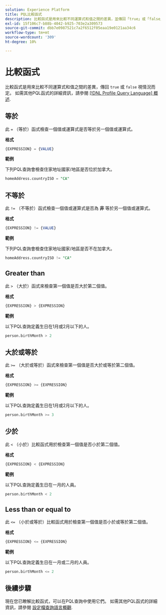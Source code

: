 ```yaml
---
solution: Experience Platform
title: PQL比較函式
description: 比較函式是用來比較不同運算式和值之間的差異，並傳回「true」或「false」。
exl-id: 15f106c7-b88b-4042-b925-703e2a309573
source-git-commit: dbb7e0987521c7a2f6512f05eaa19e0121aa34c6
workflow-type: tm+mt
source-wordcount: '309'
ht-degree: 10%

---
```


# 比較函式

比較函式是用來比較不同運算式和值之間的差異，傳回 `true` 或 `false` 視情況而定。 如需其他PQL函式的詳細資訊，請參閱 [[!DNL Profile Query Language] 概述](./overview.md).

## 等於

此 `=` （等於）函式檢查一個值或運算式是否等於另一個值或運算式。

**格式**

```sql
{EXPRESSION} = {VALUE}
```

**範例**

下列PQL查詢會檢查住家地址國家/地區是否位於加拿大。

```sql
homeAddress.countryISO = "CA"
```

## 不等於

此 `!=` （不等於）函式檢查一個值或運算式是否為 **非** 等於另一個值或運算式。

**格式**

```sql
{EXPRESSION} != {VALUE}
```

**範例**

下列PQL查詢會檢查住家地址國家/地區是否不在加拿大。

```sql
homeAddress.countryISO != "CA"
```

## Greater than

此 `>` （大於）函式來檢查第一個值是否大於第二個值。

**格式**

```sql
{EXPRESSION} > {EXPRESSION} 
```

**範例**

以下PQL查詢定義生日在1月或2月以下的人。

```sql
person.birthMonth > 2
```

## 大於或等於

此 `>=` （大於或等於）函式來檢查第一個值是否大於或等於第二個值。

**格式**

```sql
{EXPRESSION} >= {EXPRESSION} 
```

**範例**

以下PQL查詢定義生日在1月或2月以下的人。

```sql
person.birthMonth >= 3
```

## 少於

此 `<` （小於）比較函式用於檢查第一個值是否小於第二個值。

**格式**

```sql
{EXPRESSION} < {EXPRESSION} 
```

**範例**

以下PQL查詢定義生日在一月的人員。

```sql
person.birthMonth < 2
```

## Less than or equal to

此 `<=` （小於或等於）比較函式用於檢查第一個值是否小於或等於第二個值。

**格式**

```sql
{EXPRESSION} <= {EXPRESSION} 
```

**範例**

以下PQL查詢定義生日在一月或二月的人員。

```sql
person.birthMonth <= 2
```

## 後續步驟

現在您已瞭解比較函式，可以在PQL查詢中使用它們。 如需其他PQL函式的詳細資訊，請參閱 [設定檔查詢語言概觀](./overview.md).

